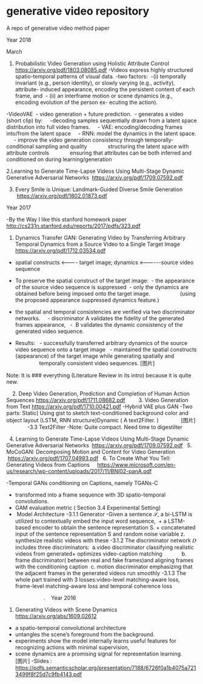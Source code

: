 # generative video repository
A repo of generative video method paper

Year 2018

March
1. Probabilistic Video Generation using Holistic Attribute Control https://arxiv.org/pdf/1803.08085.pdf
-Videos express highly structured spatio-temporal patterns of visual data. 
-two factors: 
  -(i) temporally invariant (e.g., person identity), or slowly varying (e.g., activity), attribute- induced 
           appearance, encoding the persistent content of each frame, and 
  - (ii) an interframe motion or scene dynamics (e.g., encoding evolution of the person ex- ecuting the action). 
					 
-VideoVAE
  - video generation + future prediction. 
  - generates a video (short clip) by:
     -decoding samples sequentially drawn from a latent space distribution into full video frames.
     - VAE: encoding/decoding frames into/from the latent space 
     - RNN: model the dynamics in the latent space.     
  - improve the video generation consistency through temporally-conditional sampling and quality
              structuring the latent space with attribute controls
              ensuring that attributes can be both inferred and conditioned on during learning/generation

2.Learning to Generate Time-Lapse Videos Using Multi-Stage Dynamic Generative Adversarial Networks
    https://arxiv.org/pdf/1709.07592.pdf
 
 
 
3. Every Smile is Unique: Landmark-Guided Diverse Smile Generation
      https://arxiv.org/pdf/1802.01873.pdf


Year 2017


-By the Way I like this stanford homework paper
    http://cs231n.stanford.edu/reports/2017/pdfs/323.pdf
 

1. Dynamics Transfer GAN: Generating Video by Transferring Arbitrary Temporal Dynamics from a Source Video to a Single Target Image https://arxiv.org/pdf/1712.03534.pdf

- spatial constructs <---- target image; dynamics <------source video sequence
				 
- To preserve the spatial construct of the target image:
  - the appearance of the source video sequence is suppressed 
  - only the dynamics are obtained before being imposed onto the target image. 
                     (using the proposed appearance suppressed dynamics feature.)
										 
- the spatial and temporal consistencies are verified via two discriminator networks.  
   - discriminator A validates the fidelity of the generated frames appearance, 
   -  B validates the dynamic consistency of the generated video sequence. 
 - Results:
   - successfully transferred arbitrary dynamics of the source video sequence onto a target image 
   - maintained the spatial constructs (appearance) of the target image while generating spatially and   
                  temporally consistent video sequences.
         [图片]
         

Note: It is ### everything (Literature Review in its intro) because it is quite new.
   
   
    
2. Deep Video Generation, Prediction and Completion of Human Action Sequences https://arxiv.org/pdf/1711.08682.pdf
         
3. Video Generation from Text https://arxiv.org/pdf/1710.00421.pdf
-Hybrid VAE plus GAN
-Two parts: Static( Using gist to sketch text-conditioned background color and object layout (LSTM, RNN structure)Dynamic ( A text2Filter. )
               [图片]
               
-3.3 Text2Filter
-Note: Quite compact. Need time to digestilter

   
4. Learning to Generate Time-Lapse Videos Using Multi-Stage Dynamic Generative Adversarial Networks
   https://arxiv.org/pdf/1709.07592.pdf
   
5. MoCoGAN: Decomposing Motion and Content for Video Generation
    https://arxiv.org/pdf/1707.04993.pdf
   
6. To Create What You Tell: Generating Videos from Captions
     https://www.microsoft.com/en-us/research/wp-content/uploads/2017/11/BNI02-panA.pdf

-Temporal GANs conditioning on Captions, namely TGANs-C
         
- transformed into a frame sequence with 3D spatio-temporal convolutions. 
-  GAM evaluation metric ( Section 3.4 Experimental Setting)
-  Model Architecture 
 -3.1.1 Generator 
  -Given a sentence 𝒮, a bi-LSTM is utilized to contextually embed the input word sequence,  + a LSTM-based encoder to obtain the sentence representation S. + concatenated input of the sentence representation S and random noise variable z.
synthesize realistic videos with these
-3.1.2 The discriminator network 𝐷 includes three discriminators: 
  a.video discriminator classifying realistic videos from generated+ optimizes video-caption matching           
  b. frame discriminator( between real and fake frames)and aligning frames with the conditioning caption
  c. motion discriminator emphasizing that the adjacent frames in the generated videos run smoothly 
-3.1.3 The whole part trained with 3 losses:video-level matching-aware loss, frame-level matching-aware loss and temporal coherence loss 
                    
 
       
                    .
    Year 2016
                   
 1. Generating Videos with Scene Dynamics
      https://arxiv.org/abs/1609.02612
 
- a spatio-temporal convolutional architecture 
- untangles the scene’s foreground from the background. 
- experiments show the model internally learns useful features for recognizing actions with minimal supervision,
- scene dynamics are a promising signal for representation learning.
           [图片]
-Slides : https://pdfs.semanticscholar.org/presentation/7188/6726f0a1b4075a7213499f8f25d7c9fb4143.pdf
           
         
